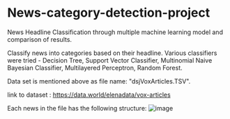 # News-category-detection-project
News Headline Classification through multiple machine learning model and comparison of results.

Classify news into categories based on their headline.
Various classifiers were tried - Decision Tree, Support Vector Classifier, Multinomial Naive Bayesian Classifier, Multilayered Perceptron, Random Forest.

Data set is mentioned above as file name: "dsjVoxArticles.TSV".

link to dataset : https://data.world/elenadata/vox-articles


Each news in the file has the following structure:
![image](https://user-images.githubusercontent.com/77917281/106348549-1b510d80-62ed-11eb-92a7-9b2798361527.png)
